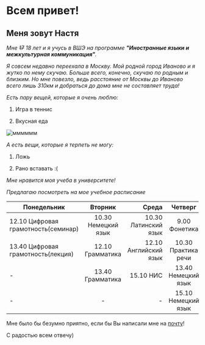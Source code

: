 # Всем привет! 

## Меня зовут Настя

_Мне ~~17~~ 18 лет и я учусь в ВШЭ на программе **"Иностранные языки и межкультурная коммуникация"**._


_Я совсем недавно переехала в Москву. Мой родной город Иваново и я жутко по нему скучаю. Больше всего, конечно, скучаю по родным и близким. Но мне повезло, ведь расстояние от Москвы до Иваново всего лишь 310км и добраться до дома мне не составляет труда!_ 

_Есть пару вещей, которые я очень люблю:_

1. Игра в теннис

2. Вкусная еда

![](https://avatars.mds.yandex.net/get-pdb/38069/6ea784bd-8eab-4a9f-92f5-a085d00435d6/s800 "мммммм")

_А есть вещи, которые я терпеть не могу:_

1. Ложь 

2. Рано вставать :(

_Мне нравится моя учеба в университете!_

_Предлагаю посмотреть на мое учебное расписание_

Понедельник|Вторник|Среда|Четверг|Пятница
---|:---:|---:|:---:|:---:
12.10 Цифровая грамотность(семинар)|10.30 Немецкий язык|10.30 Латинский язык|9.00 Фонетика| 9.00 Практика речи 
13.40 Цифровая грамотность(лекция)|12.10 Грамматика|12.10 Английский язык| 10.30 Практика речи|10.30 Практика речи         
-|13.40 Грамматика|15.10 НИС|13.40 Немецкий язык|13.40 МКН (семинар)
-|-|-|15.10 Немецкий язык|16.40 МКН (лекция)

Мне было бы безумно приятно, если бы Вы написали мне на [почту](nastya.kulikova.1999@mail.ru)! 
 
С радостью всем отвечу) 


 
        
